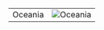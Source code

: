 |||
|-------|-------|
| Oceania | ![Oceania](http://www.magic4walls.com/wp-content/uploads/2013/12/Art-Waqas-Mallick-landscape-fantasy-world-rocks-beach-sea.jpg) | 

